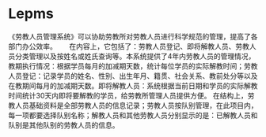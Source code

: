 # Lepms
 《劳教人员管理系统》可以协助劳教所对劳教人员进行科学规范的管理，提高了各部门办公效率。　　      在内容上，它包括了：劳教人员登记、即将解教人员、劳教人员分类管理以及按姓名或姓氏查询等。本系统提供了4年内劳教人员的管理情况，教期执行情况：根据学员每月的加减期天数，统计每位学员的实际解教时间；劳教人员登记：记录学员的姓名、性别、出生年月、籍贯、社会关系、教前处分等以及在教期间每月的加减期天数。即将解教人员：系统根据当前日期和学员的实际解教时间统计30天内即将要解教的学员，给劳教所管理人员提供方便。      在结构上，劳教人员基础资料是全部劳教人员的信息记录；劳教人员按队别管理，在此项目内，每一项都要选择队别名称；解教人员和其他劳教人员分别显示的是：已解教人员和队别是其他队别的劳教人员的信息。
